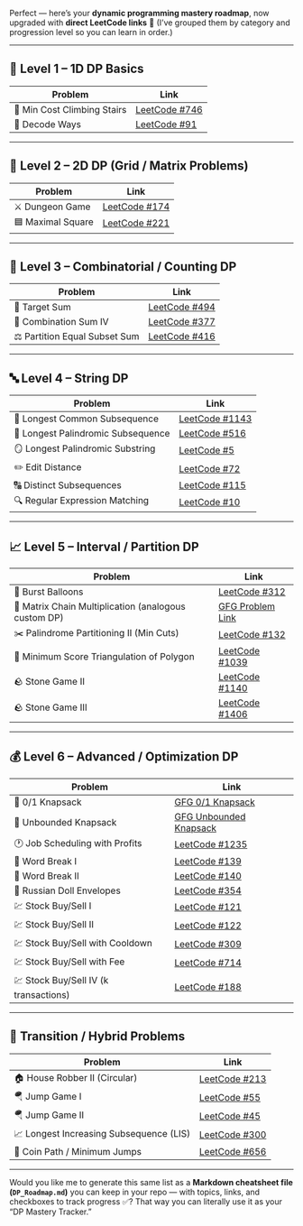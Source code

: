 Perfect — here’s your **dynamic programming mastery roadmap**, now upgraded with **direct LeetCode links** 🔗
(I’ve grouped them by category and progression level so you can learn in order.)

---

## 🧩 **Level 1 – 1D DP Basics**

| Problem                     | Link                                                                     |
| --------------------------- | ------------------------------------------------------------------------ |
| 💸 Min Cost Climbing Stairs | [LeetCode #746](https://leetcode.com/problems/min-cost-climbing-stairs/) |
| 🔐 Decode Ways              | [LeetCode #91](https://leetcode.com/problems/decode-ways/)               |

---

## 🧱 **Level 2 – 2D DP (Grid / Matrix Problems)**

| Problem           | Link                                                           |
| ----------------- | -------------------------------------------------------------- |
| ⚔️ Dungeon Game   | [LeetCode #174](https://leetcode.com/problems/dungeon-game/)   |
| 🟦 Maximal Square | [LeetCode #221](https://leetcode.com/problems/maximal-square/) |

---

## 🧠 **Level 3 – Combinatorial / Counting DP**

| Problem                        | Link                                                                       |
| ------------------------------ | -------------------------------------------------------------------------- |
| 🎯 Target Sum                  | [LeetCode #494](https://leetcode.com/problems/target-sum/)                 |
| 🧮 Combination Sum IV          | [LeetCode #377](https://leetcode.com/problems/combination-sum-iv/)         |
| ⚖️ Partition Equal Subset Sum  | [LeetCode #416](https://leetcode.com/problems/partition-equal-subset-sum/) |

---

## 🔤 **Level 4 – String DP**

| Problem                            | Link                                                                            |
| ---------------------------------- | ------------------------------------------------------------------------------- |
| 🔡 Longest Common Subsequence      | [LeetCode #1143](https://leetcode.com/problems/longest-common-subsequence/)     |
| 💎 Longest Palindromic Subsequence | [LeetCode #516](https://leetcode.com/problems/longest-palindromic-subsequence/) |
| 🪞 Longest Palindromic Substring   | [LeetCode #5](https://leetcode.com/problems/longest-palindromic-substring/)     |
| ✏️ Edit Distance                   | [LeetCode #72](https://leetcode.com/problems/edit-distance/)                    |
| 🔠 Distinct Subsequences           | [LeetCode #115](https://leetcode.com/problems/distinct-subsequences/)           |
| 🔍 Regular Expression Matching     | [LeetCode #10](https://leetcode.com/problems/regular-expression-matching/)      |

---

## 📈 **Level 5 – Interval / Partition DP**

| Problem                                              | Link                                                                                              |
| ---------------------------------------------------- | ------------------------------------------------------------------------------------------------- |
| 🎈 Burst Balloons                                    | [LeetCode #312](https://leetcode.com/problems/burst-balloons/)                                    |
| 🧮 Matrix Chain Multiplication (analogous custom DP) | [GFG Problem Link](https://practice.geeksforgeeks.org/problems/matrix-chain-multiplication0303/1) |
| ✂️ Palindrome Partitioning II (Min Cuts)             | [LeetCode #132](https://leetcode.com/problems/palindrome-partitioning-ii/)                        |
| 🔺 Minimum Score Triangulation of Polygon            | [LeetCode #1039](https://leetcode.com/problems/minimum-score-triangulation-of-polygon/)           |
| 🪨 Stone Game II                                     | [LeetCode #1140](https://leetcode.com/problems/stone-game-ii/)                                    |
| 🪨 Stone Game III                                    | [LeetCode #1406](https://leetcode.com/problems/stone-game-iii/)                                   |

---

## 💰 **Level 6 – Advanced / Optimization DP**

| Problem                               | Link                                                                                                      |
| ------------------------------------- | --------------------------------------------------------------------------------------------------------- |
| 🎒 0/1 Knapsack                       | [GFG 0/1 Knapsack](https://practice.geeksforgeeks.org/problems/0-1-knapsack-problem0945/1)                |
| 💼 Unbounded Knapsack                 | [GFG Unbounded Knapsack](https://practice.geeksforgeeks.org/problems/knapsack-with-duplicate-items4201/1) |
| 🕐 Job Scheduling with Profits        | [LeetCode #1235](https://leetcode.com/problems/maximum-profit-in-job-scheduling/)                         |
| 🧩 Word Break I                       | [LeetCode #139](https://leetcode.com/problems/word-break/)                                                |
| 🧩 Word Break II                      | [LeetCode #140](https://leetcode.com/problems/word-break-ii/)                                             |
| 🧧 Russian Doll Envelopes             | [LeetCode #354](https://leetcode.com/problems/russian-doll-envelopes/)                                    |
| 💹 Stock Buy/Sell I                   | [LeetCode #121](https://leetcode.com/problems/best-time-to-buy-and-sell-stock/)                           |
| 💹 Stock Buy/Sell II                  | [LeetCode #122](https://leetcode.com/problems/best-time-to-buy-and-sell-stock-ii/)                        |
| 💹 Stock Buy/Sell with Cooldown       | [LeetCode #309](https://leetcode.com/problems/best-time-to-buy-and-sell-stock-with-cooldown/)             |
| 💹 Stock Buy/Sell with Fee            | [LeetCode #714](https://leetcode.com/problems/best-time-to-buy-and-sell-stock-with-transaction-fee/)      |
| 💹 Stock Buy/Sell IV (k transactions) | [LeetCode #188](https://leetcode.com/problems/best-time-to-buy-and-sell-stock-iv/)                        |

---

## 🔁 **Transition / Hybrid Problems**

| Problem                                 | Link                                                                           |
| --------------------------------------- | ------------------------------------------------------------------------------ |
| 🏠 House Robber II (Circular)           | [LeetCode #213](https://leetcode.com/problems/house-robber-ii/)                |
| 🪂 Jump Game I                          | [LeetCode #55](https://leetcode.com/problems/jump-game/)                       |
| 🪂 Jump Game II                         | [LeetCode #45](https://leetcode.com/problems/jump-game-ii/)                    |
| 📈 Longest Increasing Subsequence (LIS) | [LeetCode #300](https://leetcode.com/problems/longest-increasing-subsequence/) |
| 🧠 Coin Path / Minimum Jumps            | [LeetCode #656](https://leetcode.com/problems/coin-path/)                      |

---

Would you like me to generate this same list as a **Markdown cheatsheet file (`DP_Roadmap.md`)** you can keep in your repo — with topics, links, and checkboxes to track progress ✅?
That way you can literally use it as your “DP Mastery Tracker.”
